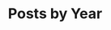 ---
title: "Posts by Year"
permalink: /posts/
layout: posts
author_profile: true
sidebar:
- text: "[![NiCE](/assets/sponsors/NiCE-Blog-Ads-365Monitoring-220x250-2020Q3-Animated.gif)](https://www.nice.de/)"
- text: "[![GripMatix](/assets/sponsors/MetrixInsight_Ad.jpg)](https://www.gripmatix.com/gripmatix-citrix-sbc-vdi-scom-management-packs)"
---